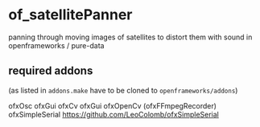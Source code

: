 # of_satellitePanner
panning through moving images of satellites to distort them with sound in openframeworks / pure-data

## required addons

(as listed in `addons.make` have to be cloned to `openframeworks/addons`)

ofxOsc
ofxGui
ofxCv
ofxGui
ofxOpenCv
(ofxFFmpegRecorder)
ofxSimpleSerial https://github.com/LeoColomb/ofxSimpleSerial